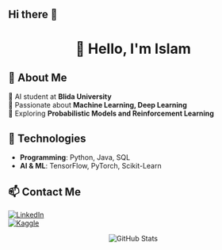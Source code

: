 ## Hi there 👋

<h1 align="center">👋 Hello, I'm Islam</h1>



## 📌 About Me  
🔹 AI student at **Blida University**  
🔹 Passionate about **Machine Learning, Deep Learning**  
🔹 Exploring **Probabilistic Models and Reinforcement Learning**  

## 🚀 Technologies  
- **Programming**: Python, Java, SQL  
- **AI & ML**: TensorFlow, PyTorch, Scikit-Learn  


## 📫 Contact Me  
[![LinkedIn](https://img.shields.io/badge/LinkedIn-0077B5?style=for-the-badge&logo=linkedin&logoColor=white)](https://www.linkedin.com/in/boukader-imad-eddine-b6336920a/)  
[![Kaggle](https://img.shields.io/badge/Kaggle-20BEFF?style=for-the-badge&logo=kaggle&logoColor=white)](https://www.kaggle.com/ispolin)  


<p align="center">
  <img src="https://github-readme-stats.vercel.app/api?username=ispollin&show_icons=true&theme=radical" alt="GitHub Stats">
</p>
